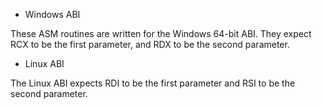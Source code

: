 * Windows ABI

These ASM routines are written for the Windows 64-bit ABI. They expect RCX to
be the first parameter, and RDX to be the second parameter.

* Linux ABI

The Linux ABI expects RDI to be the first parameter and RSI to be the second
parameter.
